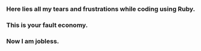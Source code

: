 ### Here lies all my tears and frustrations while coding using Ruby. 
### This is your fault economy. 
### Now I am jobless. 